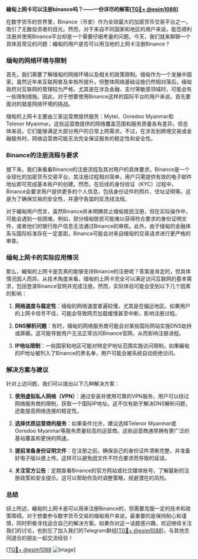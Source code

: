 **緬甸上网卡可以注册binance吗？——一份详尽的解答[[TG💪+ @esim1088](https://t.me/s/esim1088)]**

在数字货币的世界里，Binance（币安）作为全球最大的加密货币交易平台之一，吸引了无数投资者的目光。然而，对于来自不同国家和地区的用户来说，能否顺利注册并使用Binance平台却是一个需要仔细考量的问题。今天，我们就来聊聊一个具体且常见的问题：緬甸的用户是否可以用当地的上网卡注册Binance？

### 缅甸的网络环境与限制

首先，我们需要了解缅甸的网络环境以及相关的政策限制。缅甸作为一个发展中国家，虽然近年来互联网普及率有所提升，但整体网络基础设施仍然相对落后。缅甸政府对互联网的管理较为严格，尤其是在涉及金融、支付等敏感领域时，可能会有一些限制措施。因此，对于想要使用Binance这样的国际平台的用户来说，首先要面对的就是网络环境的挑战。

缅甸的上网卡主要由三家运营商提供服务：Mytel、Ooredoo Myanmar和Telenor Myanmar。这些运营商提供的网络覆盖范围和服务质量各有差异，但总体来说，它们能够满足大部分用户的日常上网需求。不过，在涉及到跨境交易或金融服务时，网络运营商可能无法完全保证服务的稳定性和安全性。

### Binance的注册流程与要求

接下来，我们来看看Binance的注册流程及其对用户的具体要求。Binance是一个全球化的加密货币交易平台，其注册过程相对简单，用户只需提供有效的电子邮件地址即可完成基本账户的创建。然而，在后续的身份验证（KYC）过程中，Binance会要求用户提供更多的个人信息，包括身份证件的照片、住址证明等。这是为了确保交易的安全性，并遵守各国的反洗钱法规。

对于緬甸用户而言，虽然Binance并未明确禁止缅甸居民注册，但在实际操作中，可能会遇到一些困难。例如，部分缅甸居民可能难以获得符合要求的身份证明文件，或者他们的银行账户信息无法通过Binance的审核。此外，由于缅甸的金融体系与国际标准存在一定差距，Binance可能会对来自缅甸的交易请求进行更严格的审查。

### 缅甸上网卡的实际应用情况

那么，緬甸的上网卡是否真的能够支持Binance的注册呢？答案是肯定的，但具体情况因人而异。从技术角度来看，缅甸的上网卡完全可以满足访问互联网的基本需求，包括登录Binance官网并完成注册。然而，实际体验可能会受到以下几个因素的影响：

1. **网络速度与稳定性**：缅甸的网络速度普遍较慢，尤其是在偏远地区。如果用户的上网卡信号不佳，可能会导致网页加载缓慢甚至中断，影响注册过程。
   
2. **DNS解析问题**：有时，缅甸的网络服务商可能会对某些国际网站实施DNS劫持或屏蔽。这可能导致用户无法正常访问Binance官网，从而影响注册进程。

3. **IP地址限制**：一些国家和地区可能对特定IP地址范围实施访问限制。如果緬甸的IP地址被列入了Binance的黑名单，用户可能会被系统自动拒绝访问。

### 解决方案与建议

针对上述问题，我们可以提出以下几种解决方案：

1. **使用虚拟私人网络（VPN）**：通过安装并使用可靠的VPN服务，用户可以绕过网络服务商的限制，获取一个国际IP地址。这不仅有助于解决DNS解析问题，还能提高网络连接的稳定性。

2. **选择优质运营商的服务**：如果条件允许，建议选择Telenor Myanmar或Ooredoo Myanmar等服务质量较高的运营商。这些运营商通常拥有更广泛的基站覆盖和更快的网速。

3. **提前准备身份证明文件**：在注册之前，确保自己的身份证件清晰完整，并准备好电子版以便上传。这样可以避免因文件不符合要求而导致的延误。

4. **关注官方公告**：定期查看Binance的官方网站或社交媒体账号，了解最新的注册政策和安全提示。这可以帮助你及时调整策略，规避潜在的风险。

### 总结

综上所述，緬甸的上网卡是可以用来注册Binance的，但需要克服一定的技术和政策障碍。对于想要参与数字货币交易的缅甸用户来说，最重要的是保持耐心和谨慎，同时积极寻找适合自己的解决方案。如果你对这一话题感兴趣，欢迎继续关注我们的讨论，也别忘了加入我们的Telegram群组[[TG💪+ @esim1088](https://t.me/s/esim1088)]，与其他志同道合的朋友一起交流经验！

[[TG💪+ @esim1088](https://t.me/s/esim1088) ![Image](https://i.postimg.cc/4NQfJmqS/Snipaste-2025-05-13-00-14-12.png)]